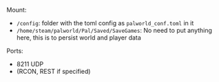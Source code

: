 Mount:
* `/config`: folder with the toml config as `palworld_conf.toml` in it
* `/home/steam/palworld/Pal/Saved/SaveGames`: No need to put anything here, this is to persist world and player data

Ports:
* 8211 UDP
* (RCON, REST if specified)
